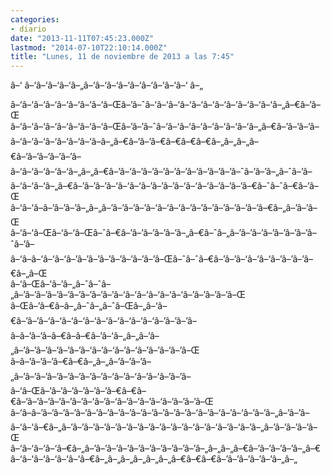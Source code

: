 ```yaml
---
categories:
- diario
date: "2013-11-11T07:45:23.000Z"
lastmod: "2014-07-10T22:10:14.000Z"
title: "Lunes, 11 de noviembre de 2013 a las 7:45"
---
```


â–‘     â–‘â–‘â–‘â–‘â–„â–‘â–‘â–‘â–‘â–‘â–‘â–‘â–‘â–‘           â–„     

â–‘â–‘â–‘â–‘â–‘â–‘â–‘â–‘â–Œâ–’â–ˆâ–‘â–‘â–‘â–‘â–‘â–‘â–‘â–‘â–‘â–‘â–‘â–„â–€â–’â–Œ     
â–‘â–‘â–‘â–‘â–‘â–‘â–‘â–‘â–Œâ–’â–’â–ˆâ–‘â–‘â–‘â–‘â–‘â–‘â–‘â–‘â–„â–€â–’â–’â–’â–     
â–‘â–‘â–‘â–‘â–‘â–‘â–‘â–â–„â–€â–’â–’â–€â–€â–€â–€â–„â–„â–„â–€â–’â–’â–’â–’â–’â–     
â–‘â–‘â–‘â–‘â–‘â–„â–„â–€â–’â–‘â–’â–’â–’â–’â–’â–’â–’â–’â–’â–ˆâ–’â–’â–„â–ˆâ–’â–     
â–‘â–‘â–‘â–„â–€â–’â–’â–’â–‘â–‘â–‘â–’â–’â–’â–‘â–‘â–‘â–’â–’â–’â–€â–ˆâ–ˆâ–€â–’â–Œ     
â–‘â–‘â–â–’â–’â–’â–„â–„â–’â–’â–’â–’â–‘â–‘â–‘â–’â–’â–’â–’â–’â–’â–’â–€â–„â–’â–’â–Œ     
â–‘â–‘â–Œâ–‘â–‘â–Œâ–ˆâ–€â–’â–’â–’â–’â–’â–„â–€â–ˆâ–„â–’â–’â–’â–’â–’â–’â–’â–ˆâ–’â–     
â–‘â–â–‘â–‘â–‘â–’â–’â–’â–’â–’â–’â–’â–’â–Œâ–ˆâ–ˆâ–€â–’â–’â–‘â–‘â–‘â–’â–’â–’â–€â–„â–Œ     
â–‘â–Œâ–‘â–’â–„â–ˆâ–ˆâ–„â–’â–’â–’â–’â–’â–’â–’â–’â–’â–‘â–‘â–‘â–‘â–‘â–‘â–’â–’â–’â–’â–Œ     
â–Œâ–’â–€â–â–„â–ˆâ–„â–ˆâ–Œâ–„â–‘â–€â–’â–’â–‘â–‘â–‘â–‘â–‘â–‘â–‘â–‘â–‘â–‘â–’â–’â–’â–     
â–â–’â–’â–â–€â–â–€â–’â–‘â–„â–„â–’â–„â–’â–’â–’â–’â–’â–’â–‘â–’â–‘â–’â–‘â–’â–’â–’â–’â–Œ     
â–â–’â–’â–’â–€â–€â–„â–„â–’â–’â–’â–„â–’â–’â–’â–’â–’â–’â–’â–’â–‘â–’â–‘â–’â–‘â–’â–’â–     
â–‘â–Œâ–’â–’â–’â–’â–’â–’â–€â–€â–€â–’â–’â–’â–’â–’â–’â–‘â–’â–‘â–’â–‘â–’â–‘â–’â–’â–’â–Œ     
â–‘â–â–’â–’â–’â–’â–’â–’â–’â–’â–’â–’â–’â–’â–’â–’â–‘â–’â–‘â–’â–‘â–’â–’â–„â–’â–’â–     
â–‘â–‘â–€â–„â–’â–’â–’â–’â–’â–’â–’â–’â–’â–’â–’â–‘â–’â–‘â–’â–‘â–’â–„â–’â–’â–’â–’â–Œ     
â–‘â–‘â–‘â–‘â–€â–„â–’â–’â–’â–’â–’â–’â–’â–’â–’â–’â–„â–„â–„â–€â–’â–’â–’â–’â–„â–€     
â–‘â–‘â–‘â–‘â–‘â–‘â–€â–„â–„â–„â–„â–„â–„â–€â–€â–€â–’â–’â–’â–’â–’â–„â–„